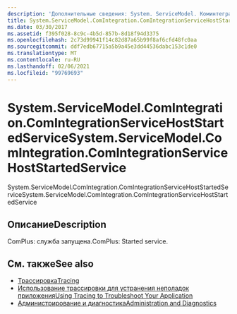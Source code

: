 ```yaml
---
description: 'Дополнительные сведения: System. ServiceModel. Коминтегратион. Коминтегратионсервицехостстартедсервице'
title: System.ServiceModel.ComIntegration.ComIntegrationServiceHostStartedService
ms.date: 03/30/2017
ms.assetid: f395f028-8c9c-4b5d-857b-8d18f94d3375
ms.openlocfilehash: 2c73d99941f14c82d87a65b99f8af6cfd48fc0aa
ms.sourcegitcommit: ddf7edb67715a5b9a45e3dd44536dabc153c1de0
ms.translationtype: MT
ms.contentlocale: ru-RU
ms.lasthandoff: 02/06/2021
ms.locfileid: "99769693"
---
```

# <a name="systemservicemodelcomintegrationcomintegrationservicehoststartedservice"></a><span data-ttu-id="e861e-103">System.ServiceModel.ComIntegration.ComIntegrationServiceHostStartedService</span><span class="sxs-lookup"><span data-stu-id="e861e-103">System.ServiceModel.ComIntegration.ComIntegrationServiceHostStartedService</span></span>

<span data-ttu-id="e861e-104">System.ServiceModel.ComIntegration.ComIntegrationServiceHostStartedService</span><span class="sxs-lookup"><span data-stu-id="e861e-104">System.ServiceModel.ComIntegration.ComIntegrationServiceHostStartedService</span></span>  
  
## <a name="description"></a><span data-ttu-id="e861e-105">Описание</span><span class="sxs-lookup"><span data-stu-id="e861e-105">Description</span></span>  

 <span data-ttu-id="e861e-106">ComPlus: служба запущена.</span><span class="sxs-lookup"><span data-stu-id="e861e-106">ComPlus: Started service.</span></span>  
  
## <a name="see-also"></a><span data-ttu-id="e861e-107">См. также</span><span class="sxs-lookup"><span data-stu-id="e861e-107">See also</span></span>

- [<span data-ttu-id="e861e-108">Трассировка</span><span class="sxs-lookup"><span data-stu-id="e861e-108">Tracing</span></span>](index.md)
- [<span data-ttu-id="e861e-109">Использование трассировки для устранения неполадок приложения</span><span class="sxs-lookup"><span data-stu-id="e861e-109">Using Tracing to Troubleshoot Your Application</span></span>](using-tracing-to-troubleshoot-your-application.md)
- [<span data-ttu-id="e861e-110">Администрирование и диагностика</span><span class="sxs-lookup"><span data-stu-id="e861e-110">Administration and Diagnostics</span></span>](../index.md)
